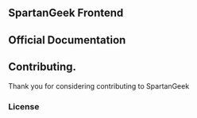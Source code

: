 ## SpartanGeek Frontend

## Official Documentation

## Contributing.

Thank you for considering contributing to SpartanGeek

### License
